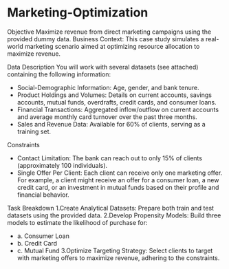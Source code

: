 # Marketing-Optimization

Objective
Maximize revenue from direct marketing campaigns using the provided dummy data.
Business Context: This case study simulates a real-world marketing scenario aimed at optimizing
resource allocation to maximize revenue.

Data Description
You will work with several datasets (see attached) containing the following information:
- Social-Demographic Information: Age, gender, and bank tenure.
- Product Holdings and Volumes: Details on current accounts, savings accounts, mutual
funds, overdrafts, credit cards, and consumer loans.
- Financial Transactions: Aggregated inflow/outflow on current accounts and average
monthly card turnover over the past three months.
- Sales and Revenue Data: Available for 60% of clients, serving as a training set.
  
Constraints
- Contact Limitation: The bank can reach out to only 15% of clients (approximately 100
individuals).
- Single Offer Per Client: Each client can receive only one marketing offer. For example, a
client might receive an offer for a consumer loan, a new credit card, or an investment in
mutual funds based on their profile and financial behavior.

Task Breakdown
1.Create Analytical Datasets: Prepare both train and test datasets using the provided data.
2.Develop Propensity Models: Build three models to estimate the likelihood of purchase
for:
- a. Consumer Loan
- b. Credit Card
- c. Mutual Fund
3.Optimize Targeting Strategy: Select clients to target with marketing offers to maximize
revenue, adhering to the constraints.
